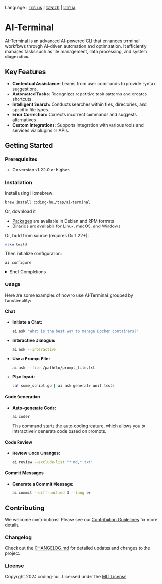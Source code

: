 Language : [🇺🇸 us](./README.md) | [🇨🇳 zh](./README_zh.md) | [🇯🇵 ja](./README_ja.md)

# AI-Terminal

AI-Terminal is an advanced AI-powered CLI that enhances terminal workflows through AI-driven automation and
optimization. It efficiently manages tasks such as file management, data processing, and system diagnostics.

## Key Features

- **Contextual Assistance:** Learns from user commands to provide syntax suggestions.
- **Automated Tasks:** Recognizes repetitive task patterns and creates shortcuts.
- **Intelligent Search:** Conducts searches within files, directories, and specific file types.
- **Error Correction:** Corrects incorrect commands and suggests alternatives.
- **Custom Integrations:** Supports integration with various tools and services via plugins or APIs.

## Getting Started

### Prerequisites

- Go version v1.22.0 or higher.

### Installation

Install using Homebrew:

```bash
brew install coding-hui/tap/ai-terminal
```

Or, download it:

- [Packages][releases] are available in Debian and RPM formats
- [Binaries][releases] are available for Linux, macOS, and Windows

[releases]: https://github.com/coding-hui/ai-terminal/releases

Or, build from source (requires Go 1.22+):

```sh
make build
```

Then initialize configuration:
```sh
ai configure
```

<details>
<summary>Shell Completions</summary>

All packages and archives come with pre-generated completion files for Bash,
ZSH, Fish, and PowerShell.

If you built it from source, you can generate them with:

```bash
ai completion bash -h
ai completion zsh -h
ai completion fish -h
ai completion powershell -h
```

If you use a package (like Homebrew, Debs, etc), the completions should be set
up automatically, given your shell is configured properly.

</details>

### Usage

Here are some examples of how to use AI-Terminal, grouped by functionality:

#### Chat

- **Initiate a Chat:**
  ```sh
  ai ask "What is the best way to manage Docker containers?"
  ```

- **Interactive Dialogue:**
  ```sh
  ai ask --interactive
  ```

- **Use a Prompt File:**
  ```sh
  ai ask --file /path/to/prompt_file.txt
  ```

- **Pipe Input:**
  ```sh
  cat some_script.go | ai ask generate unit tests
  ```

#### Code Generation

- **Auto-generate Code:**
  ```sh
  ai coder
  ```
  This command starts the auto-coding feature, which allows you to interactively generate code based on prompts.

#### Code Review

- **Review Code Changes:**
  ```sh
  ai review --exclude-list "*.md,*.txt"
  ```

#### Commit Messages

- **Generate a Commit Message:**
  ```sh
  ai commit --diff-unified 3 --lang en
  ```

## Contributing

We welcome contributions! Please see our [Contribution Guidelines](CONTRIBUTING.md) for more details.

### Changelog

Check out the [CHANGELOG.md](CHANGELOG.md) for detailed updates and changes to the project.

### License

Copyright 2024 coding-hui. Licensed under the [MIT License](LICENSE).

